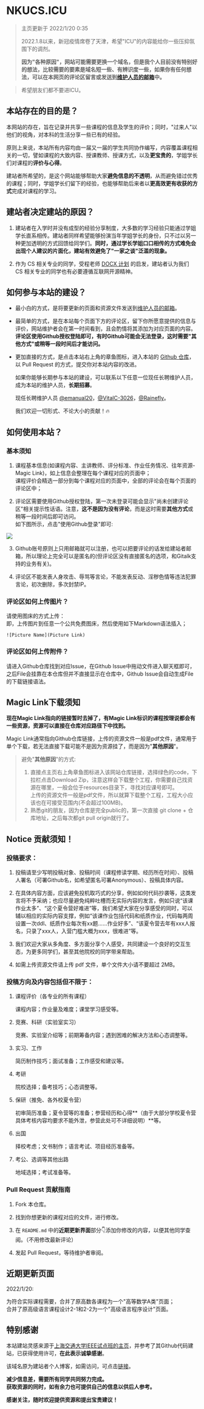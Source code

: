 # NKUCS.ICU

> 主页更新于 2022/1/20 0:35
> 
> 2022.1.8以来，新冠疫情席卷了天津，希望"ICU"的内容能给你一些压抑氛围下的调剂。
>
> **因为"各种原因"，网站可能需要更换一个域名，但是我个人目前没有特别好的想法，比较需要的要素是域名短一些、有辨识度一些，如果你有任何想法，可以在本网页的评论区留言或发送到[维护人员的邮箱](mailto:emanual20@foxmail.com)中。**

> 希望朋友们都不要进ICU。

## 本站存在的目的是？

本网站的存在，旨在记录并共享一些课程的信息及学生的评价；同时，"过来人"以他们的视角，对本科的生活分享一些已有的经验。

原则上来说，本站所有内容均由一届又一届的学生共同协作编写，内容覆盖课程相关的一切，譬如课程的大致内容、授课教师、授课方式，以及**更宝贵的**，学姐学长们对课程的**评价与心得**。

建站者所希望的，是这个网站能够帮助大家**避免信息的不透明**，从而避免错过优秀的课程；同时，学姐学长们留下的经验，也能够帮助后来者以**更高效更有收获的方式**完成对课程的学习。

## 建站者决定建站的原因？

1. 建站者在入学时并没有成型的经验分享制度，大多数的学习经验只能通过学姐学长直系相传。建站者同样希望能够扮演当年学姐学长的身份，只不过以另一种更加透明的方式回馈给同学们。**同时，通过学长学姐口口相传的方式难免会出现个人建议的片面化，建站有效避免了"一家之谈"泛滥的现象。**

2. 作为 CS 相关专业的同学，受程老师 [DOCX 计划](https://mmcheng.net/docx/) 的启发，建站者认为我们 CS 相关专业的同学也有必要遵循互联网开源精神。

## 如何参与本站的建设？

- 最小白的方式，是将要更新的页面和资源文件发送到[维护人员的邮箱](mailto:emanual20@foxmail.com)。

- 最简单的方式，是在本站每个页面下方的评论区，留下你所愿意提供的信息与评价，网站维护者会在第一时间看到，且会酌情将其添加为对应页面的内容。**评论区使用Github授权登陆即可，有时Github可能会无法登录，这时需要"其他方式"或稍等一段时间后才能访问。**

- 更加直接的方式，是点击本站右上角的章鱼图标，进入本站的 [Github 仓库](https://github.com/emanual20/emanual20.github.io/)，以 Pull Request 的方式，提交你对本站内容的改进。

    如果你能够长期参与本站的建设，可以联系以下任意一位现任长聘维护人员，成为本站的维护人员，**长期招募**。

    现任长聘维护人员 [@emanual20](https://github.com/emanual20/)，[@VitalC-3026](https://github.com/VitalC-3026/)，[@Rainefly](https://github.com/Rainefly)。

    我们欢迎一切形式、不论大小的贡献！🔥



## 如何使用本站？

### 基本须知

1. 课程基本信息(如课程内容、主讲教师、评分标准、作业任务情况、往年资源-Magic Link)，如上信息会整理在每个课程对应的页面中；\
课程评价会精选一部分到每个课程对应的页面中，全部的评论会在每个页面的评论区中；

2. 评论区需要使用Github授权登陆，第一次未登录可能会显示"尚未创建评论区"相关提示性话语。注意，**这不是因为没有评论**，而是这时需要**其他方式**或稍等一段时间后即可访问。\
如下图所示，点击"使用Github登录"即可:

![](https://s3.bmp.ovh/imgs/2022/01/5e5db805da45127c.png)

3. Github账号原则上只用邮箱就可以注册，也可以把要评论的话发给建站者邮箱，所以理论上完全可以是匿名的(但评论区没有直接匿名的选项，和Gitalk支持的业务有关)。

4. 评论区不能发表人身攻击、辱骂等言论，不能发表反动、淫秽色情等违法犯罪言论，初次删除，多次封禁IP。

### 评论区如何上传图片？

请使用图床的方式上传：\
即，上传图片到任意一个公共免费图床，然后使用如下Markdown语法插入；

```
![Picture Name](Picture Link)

```

### 评论区如何上传附件？

请进入Github仓库找到对应Issue，在Github Issue中拖动文件进入聊天框即可，之后File会挂靠在本仓库但并不直接显示在仓库中，Github Issue会自动生成File的下载链接语法。

## Magic Link下载须知

**现在Magic Link指向的链接暂时去掉了，有Magic Link标识的课程按理说都会有一些资源，资源可以直接在仓库对应路径下中找到。**

Magic Link通常指向Github仓库链接，上传的资源文件一般是pdf文件，通常用于单个下载，若无法直接下载可能不是因为资源挂了，而是因为"**其他原因**"。

> 避免"**其他原因**"的方式:
> 1. 直接点主页右上角章鱼图标进入该网站仓库链接，选择绿色的code，下拉栏点击Download Zip，注意这样会下载整个工程，你需要自己找资源在哪里，一般会位于resources目录下，寻找对应课号即可。\
上传的资源文件一般是pdf文件，所以就算下载整个工程，工程大小应该也在可接受范围内(不会超过100MB)。
> 2. 熟悉git的朋友，因为仓库是完全public的，第一次直接 git clone + 仓库地址，之后每次都git pull origin就行了。

## Notice 贡献须知！

### **投稿要求**：

1. 投稿请至少写明投稿对象、投稿时间（课程修读学期、经历所在时间）、投稿人署名（可署Github名，如希望匿名可署Anonymous）、投稿具体内容。

2. 在具体内容方面，应该避免投机取巧式的分享，例如如何代码抄袭等，这类发言将不予采纳；也应尽量避免纯粹吐槽而无实际内容的发言，例如只说“该课作业太多”、“这个夏令营好难进”等，我们希望大家在分享感受的同时，可以辅以相应的实际内容支撑，例如“该课作业包括代码和纸质作业，代码每两周设置一次ddl、纸质作业每次有xx题……作业好多”、“该夏令营去年有xxx人报名，只录了xxx人，入营门槛大概为xxx，很难进”等。 

3. 我们欢迎大家从多角度、多方面分享个人感受，共同建设一个良好的交互生态，为更多同学们，甚至其他院校的同学带来帮助。

4. 如需上传资源文件请上传 pdf 文件，单个文件大小请不要超过 2MB。

### **投稿方向及内容包括但不限于**：

1. 课程评价（各专业的所有课程）

    课程内容；作业量及难度；课堂学习感受等。

2. 竞赛、科研（实验室实习）

    竞赛、实验室介绍等；前期筹备内容；遇到困难的解决方法和心态调整等。

3. 实习、工作

    简历制作技巧；面试准备；工作感受和建议等。

4. 考研

    院校选择；备考技巧；心态调整等。

5. 保研（推免、各外校夏令营）

    初审简历准备；夏令营等的准备；参营经历和心得**（由于大部分学校夏令营具体考核内容均要求不能外泄，参营此处可不详细说明）**等。

6. 出国

    择校考虑；文书制作；语言考试、项目经历准备等。

7. 考公、选调等其他出路

    地域选择；考试准备等。

### Pull Request 贡献指南

1. Fork 本仓库。

2. 找到你想更新的课程对应的文件，进行修改。

3. 在 `README.md` 中的**近期更新界面**部分👇添加你修改的内容，以便其他同学查阅。（不用修改最新评论）

4. 发起 Pull Request，等待维护者审阅。

## 近期更新页面

2022/1/20: 

为符合实际课程需要，合并了原高数各课程为一个"高等数学A类"页面；\
合并了原高级语言课程设计2-1和2-2为一个"高级语言程序设计"页面。

## 特别感谢

本站建站灵感来源于[上海交通大学IEEE试点班的主页](https://ieee.icu/)，并参考了其Github代码建站，已获得使用许可，**在此表示诚挚感谢**。

该域名原为建站者个人博客，如需访问，可点击[链接](https://emanual20.github.io/OriginBlog/)。

**减少信息差，需要所有同学共同努力完成。\
获取资源的同时，如有余力也可提供自己的信息以供后人参考。**

**感谢关注，随时欢迎提供资源和提出宝贵建议！**